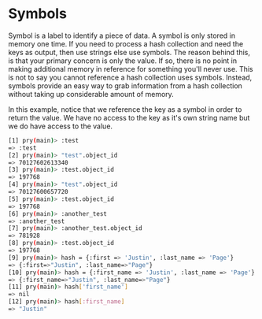 Symbols
=======
Symbol is a label to identify a piece of data. A symbol is only stored in memory
one time. If you need to process a hash collection and need the keys as output,
then use strings else use symbols. The reason behind this, is that your primary
concern is only the value. If so, there is no point in making additional memory
in reference for something you'll never use. This is not to say you cannot
reference a hash collection uses symbols. Instead, symbols provide an easy way
to grab information from a hash collection without taking up considerable amount
of memory.

In this example, notice that we reference the key as a symbol in order to return
the value. We have no access to the key as it's own string name but we do have
access to the value.

```bash
[1] pry(main)> :test
=> :test
[2] pry(main)> "test".object_id
=> 70127602613340
[3] pry(main)> :test.object_id
=> 197768
[4] pry(main)> "test".object_id
=> 70127600657720
[5] pry(main)> :test.object_id                                                                                                                                                                                       
=> 197768
[6] pry(main)> :another_test
=> :another_test
[7] pry(main)> :another_test.object_id
=> 781928
[8] pry(main)> :test.object_id
=> 197768
[9] pry(main)> hash = {:first => 'Justin', :last_name => 'Page'}                                                                                                                                               
=> {:first=>"Justin", :last_name=>"Page"}
[10] pry(main)> hash = {:first_name => 'Justin', :last_name => 'Page'}
=> {:first_name=>"Justin", :last_name=>"Page"}
[11] pry(main)> hash['first_name']
=> nil
[12] pry(main)> hash[:first_name]
=> "Justin"
```
